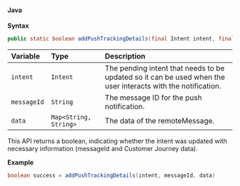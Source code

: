 #### Java

**Syntax**

```java
public static boolean addPushTrackingDetails(final Intent intent, final String messageId, final Map<String, String> data)
```

| **Variable** | **Type** | **Description** |
| :----------- | :------- | :-------------- |
| `intent` | `Intent` | The pending intent that needs to be updated so it can be used when the user interacts with the notification. |
| `messageId` | `String` | The message ID for the push notification. |
| `data` | `Map<String, String>` | The data of the remoteMessage. |

This API returns a boolean, indicating whether the intent was updated with necessary information (messageId and Customer Journey data).

**Example**

```java
boolean success = addPushTrackingDetails(intent, messageId, data)
```